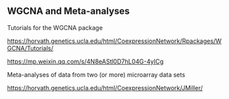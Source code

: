 ## WGCNA and Meta-analyses

Tutorials for the WGCNA package

https://horvath.genetics.ucla.edu/html/CoexpressionNetwork/Rpackages/WGCNA/Tutorials/

https://mp.weixin.qq.com/s/4N8eAStl0D7hL04G-4yICg

Meta-analyses of data from two (or more) microarray data sets

https://horvath.genetics.ucla.edu/html/CoexpressionNetwork/JMiller/
